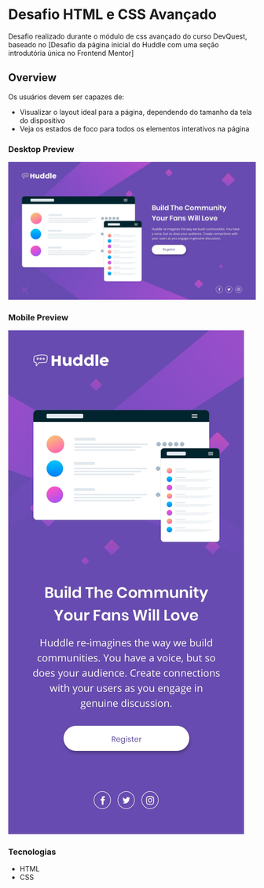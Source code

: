 # Desafio HTML e CSS Avançado

Desafio realizado durante o módulo de css avançado do curso DevQuest, baseado no [Desafio da página inicial do Huddle com uma seção introdutória única no Frontend Mentor]

## Overview

Os usuários devem ser capazes de:

- Visualizar o layout ideal para a página, dependendo do tamanho da tela do dispositivo
- Veja os estados de foco para todos os elementos interativos na página

### Desktop Preview

![](./src/design/desktop-design.jpg)

### Mobile Preview

![](./src/design/mobile-design.jpg)

### Tecnologias

- HTML
- CSS